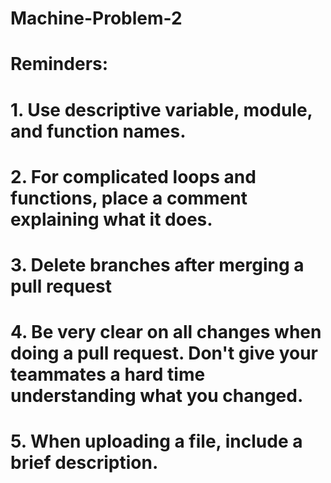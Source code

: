 # Machine-Problem-2
# Reminders:
# 1. Use descriptive variable, module, and function names.
# 2. For complicated loops and functions, place a comment explaining what it does.
# 3. Delete branches after merging a pull request
# 4. Be very clear on all changes when doing a pull request. Don't give your teammates a hard time understanding what you changed.
# 5. When uploading a file, include a brief description.
